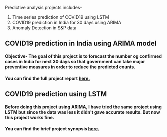 Predictive analysis projects includes-
1. Time series prediction of COVID19 using LSTM
2. COVID19 prediction in India for 30 days using ARIMA
2. Anomaly Detection in S&P data

## COVID19 prediction in India using ARIMA model
#### Objective- The goal of this project is to forecast the number og confirmed cases in India for next 30 days so that government can take major preventive measures in order to reduce the predicted counts.
#### You can find the full project report [here.](https://drive.google.com/file/d/1r4kNTCJh9OTVS4lPbJEt5s262uGLRPLD/view?usp=sharing)

## COVID19 prediction using LSTM
#### Before doing this project using ARIMA, I have tried the same project using LSTM but since the data was less it didn't gave accurate results. But now this project works fine. 
#### You can find the brief project synopsis [here.]()
